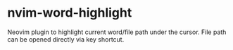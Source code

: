 # nvim-word-highlight
Neovim plugin to highlight current word/file path under the cursor. File path can be opened directly via key shortcut.
